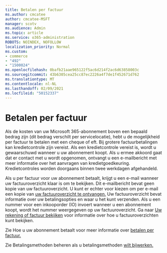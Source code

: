 ```yaml
---
title: Betalen per factuur
ms.author: cmcatee
author: cmcatee-MSFT
manager: scotv
ms.audience: Admin
ms.topic: article
ms.service: o365-administration
ROBOTS: NOINDEX, NOFOLLOW
localization_priority: Normal
ms.custom:
- commerce
- "492"
- "1500024"
ms.openlocfilehash: 0bafb21aae965122f5ac6d214f2ac6d63858003c
ms.sourcegitcommit: 43b6305cea25cc87ec2226a4f7de1f452671d762
ms.translationtype: MT
ms.contentlocale: nl-NL
ms.lasthandoff: 02/09/2021
ms.locfileid: "50152337"
---
```

# <a name="pay-by-invoice"></a>Betalen per factuur

Als de kosten van uw Microsoft 365-abonnement boven een bepaald bedrag zijn (dit bedrag verschilt per servicelocatie), hebt u de mogelijkheid per factuur te betalen met een cheque of eft. Bij grotere factuurbetalingen kan kredietcontrole zijn vereist. Als een kredietcontrole vereist is, wordt u gewaarschuwd wanneer u uw abonnement koopt. Als u ermee akkoord gaat dat er contact met u wordt opgenomen, ontvangt u een e-mailbericht met meer informatie over het aanvragen van kredietgoedkeuring. Kredietcontroles worden doorgaans binnen twee werkdagen afgehandeld.

Als u per factuur voor uw abonnement betaalt, krijgt u een e-mail wanneer uw factuuroverzicht klaar is om te bekijken. Dit e-mailbericht bevat geen kopie van uw factuuroverzicht. U kunt er echter voor kiezen om per e-mail een kopie van [uw factuuroverzicht te ontvangen.](https://docs.microsoft.com/microsoft-365/commerce/billing-and-payments/view-your-bill-or-invoice.md#receive-a-copy-of-your-billing-statement-in-email) Uw factuuroverzicht bevat informatie over uw betalingsopties en waar u het kunt verzenden. Als u een nummer voor een inkooporder (IO) invoert wanneer u een abonnement koopt, wordt het nummer weergegeven op uw factuuroverzicht. Ga naar [Uw rekening of factuur bekijken](https://docs.microsoft.com/microsoft-365/commerce/billing-and-payments/view-your-bill-or-invoice) voor informatie over hoe u factuuroverzichten kunt bekijken.

Zie Hoe u uw abonnement betaalt voor meer informatie over [betalen per factuur.](https://docs.microsoft.com/microsoft-365/commerce/billing-and-payments/pay-for-your-subscription)

Zie Betalingsmethoden beheren als u betalingsmethoden [wilt bijwerken.](https://docs.microsoft.com/microsoft-365/commerce/billing-and-payments/manage-payment-methods)